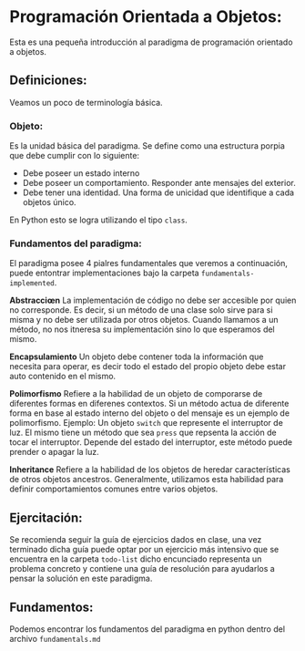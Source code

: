# Programación Orientada a Objetos:
Esta es una pequeña introducción al paradigma de programación orientado a objetos.


## Definiciones:
Veamos un poco de terminología básica.

### Objeto:
Es la unidad básica del paradigma. Se define como una estructura porpia que debe cumplir con
lo siguiente:
- Debe poseer un estado interno
- Debe poseer un comportamiento. Responder ante mensajes del exterior.
- Debe tener una identidad. Una forma de unicidad que identifique a cada objetos único.

En Python esto se logra utilizando el tipo `class`. 

### Fundamentos del paradigma:
El paradigma posee 4 pialres fundamentales que veremos a continuación, puede entontrar implementaciones
bajo la carpeta `fundamentals-implemented`.

**Abstracciœn**
La implementación de código no debe ser accesible por quien no corresponde. Es decir, 
si un método de una clase solo sirve para si misma y no debe ser utilizada por otros objetos.
Cuando llamamos a un método, no nos itneresa su implementación sino lo que esperamos del mismo.

**Encapsulamiento**
Un objeto debe contener toda la información que necesita para operar, es decir todo el estado
del propio objeto debe estar auto contenido en el mismo.

**Polimorfismo**
Refiere a la habilidad de un objeto de comporarse de diferentes formas en diferenes contextos.
Si un método actua de diferente forma en base al estado interno del objeto o del mensaje es un ejemplo
de polimorfismo.
Ejemplo: Un objeto `switch` que represente el interruptor de luz. El mismo tiene un método que sea `press`
que repsenta la acción de tocar el interruptor. Depende del estado del interruptor, este método puede prender
o apagar la luz.

**Inheritance**
Refiere a la habilidad de los objetos de heredar características de otros objetos ancestros. Generalmente,
utilizamos esta habilidad para definir comportamientos comunes entre varios objetos.


## Ejercitación:
Se recomienda seguir la guía de ejercicios dados en clase, una vez terminado dicha guía puede optar por un
ejercicio más intensivo que se encuentra en la carpeta `todo-list` dicho encunciado representa un problema
concreto y contiene una guía de resolución para ayudarlos a pensar la solución en este paradigma.


## Fundamentos:
Podemos encontrar los fundamentos del paradigma en python dentro del archivo `fundamentals.md`

